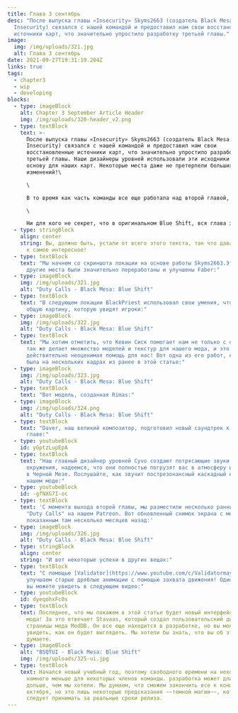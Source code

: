 ```yaml
---
title: Глава 3 сентябрь
desc: "После выпуска главы «Insecurity» Skyms2663 (создатель Black Mesa:
  Insecurity) связался с нашей командой и предоставил нам свои восстановленные
  источники карт, что значительно упростило разработку третьей главы."
image:
  img: /img/uploads/321.jpg
  alt: Глава 3 сентябрь
date: 2021-09-27T19:31:19.204Z
links: true
tags:
  - chapter3
  - wip
  - developing
blocks:
  - type: imageBlock
    alt: Chapter 3 September Article Header
    img: /img/uploads/320-header_v2.png
  - type: textBlock
    text: >-
      После выпуска главы «Insecurity» Skyms2663 (создатель Black Mesa:
      Insecurity) связался с нашей командой и предоставил нам свои
      восстановленные источники карт, что значительно упростило разработку
      третьей главы. Наши дизайнеры уровней использовали эти исходники как
      основу для наших карт. Некоторые места даже не претерпели больших
      изменений!\

      \

      В то время как часть команды все еще работала над второй главой, отдельная часть была занята созданием главы "Долг зовёт". Геометрия и базовый дизайн локаций в основном выполнены, и дальше мы будем прорабатывать визуальные эффекты, улучшать игровой процес и оптимизацию карт.\

      \

      Ни для кого не секрет, что в оригинальном Blue Shift, вся глава занимала максимум 15-20 минут. Дизайн локаций менялся слишком быстро, и этого времени не хватило, чтобы окунуться в атмосферу разных зон. Итак, чтобы исправить это, мы расширим и эту главу! Будут некоторые небольшие дополнения и, возможно, некоторые новые места, по которым игрок может гулять, добавляя больше времени, чтобы проводить там.
  - type: stringBlock
    align: center
    string: Вы, должно быть, устали от всего этого текста, так что давайте перейдем
      к самое интересное!
  - type: textBlock
    text: "Мы начнем со скриншота локации на основе работы Skyms2663.Это и многие
      другие места были значительно переработаны и улучшены Faber:"
  - type: imageBlock
    img: /img/uploads/321.jpg
    alt: "Duty Calls - Black Mesa: Blue Shift"
  - type: textBlock
    text: "В следующем локации BlackPriest использовал свои умения, чтобы улучшить
      общую картину, которую увидят игроки:"
  - type: imageBlock
    img: /img/uploads/322.jpg
    alt: "Duty Calls - Black Mesa: Blue Shift"
  - type: textBlock
    text: "Мы хотим отметить, что Кевин Сиск помогает нам не только с озвучкой! Он
      так же делает множество моделей и текстур для нашего мода, и это
      действительно неоценимая помощь для нас! Вот одна из его работ, которая
      была на нескольких кадрах из ранее в этой статье:"
  - type: imageBlock
    img: /img/uploads/323.jpg
    alt: "Duty Calls - Black Mesa: Blue Shift"
  - type: textBlock
    text: "Вот модель, созданная Rimas:"
  - type: imageBlock
    img: /img/uploads/324.png
    alt: "Duty Calls - Black Mesa: Blue Shift"
  - type: textBlock
    text: "Daver, наш великий композитор, подготовил новый саундтрек к следующей
      главе:"
  - type: youtubeBlock
    id: yGptzLupEpA
  - type: textBlock
    text: "Наш главный дизайнер уровней Cyvo создают потрясающие звуки для
      окружения, надеемся, что они полностью погрузят вас в атмосферу инцидента
      в Черной Мезе. Послушайте, как звучит пострезонансный каскадный комплекс в
      нашем моде:"
  - type: youtubeBlock
    id: -gfNXG7I-oc
  - type: textBlock
    text: 'С момента выхода второй главы, мы разместили несколько ранних скриншотов
      "Duty Calls" на нашем Patreon. Вот обновленный снимок экрана с местом,
      показанным там несколько месяцев назад:'
  - type: imageBlock
    img: /img/uploads/326.jpg
    alt: "Duty Calls - Black Mesa: Blue Shift"
  - type: stringBlock
    align: center
    string: "И вот некоторые успехи в других вещах:"
  - type: textBlock
    text: "С помощью [Validator](https://www.youtube.com/c/Validatormaybelater) мы
      улучшаем старые дряблые анимации с помощью захвата движения! Один пример
      вы можете увидеть в следующем видео:"
  - type: youtubeBlock
    id: dyeqohxFc0s
  - type: textBlock
    text: Последнее, что мы покажем в этой статье будет новый интерфейс для нашего
      мода! За это отвечает Stavaas, который создал пользовательский дизайн
      страницы мода ModDB. Он все еще находится в разработке, но вы можете
      увидеть, как он будет выглядеть. Мы хотели бы знать, что вы об этом
      думаете.
  - type: imageBlock
    alt: "BSQTUI - Black Mesa: Blue Shift"
    img: /img/uploads/325-ui.jpg
  - type: textBlock
    text: Начался новый учебный год, поэтому свободного времени на некоторые стало
      намного меньше для некоторых членов команды. разработка может длиться
      дольше, чем мы хотели. Мы думаем, что сможем закончить все к концу
      октября, но это лишь некоторые предсказания ~~темной магии~~, которые не
      следует принимать за реальные сроки релиза.
---
```

